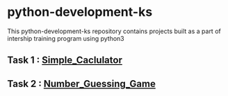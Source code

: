 # python-development-ks
This python-development-ks repository contains projects built as a part of intership training program using python3

## Task 1 : [Simple_Caclulator](simple_calculator/README.md)
## Task 2 : [Number_Guessing_Game](number_guess_game/README.md)

